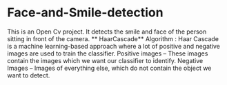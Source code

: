 # Face-and-Smile-detection
This is an Open Cv project. It detects the smile and face of the person sitting in front of the camera.
** HaarCascade** Algorithm : Haar Cascade is a machine learning-based approach where a lot of positive and negative images are used to train the classifier. Positive images – These images contain the images which we want our classifier to identify. Negative Images – Images of everything else, which do not contain the object we want to detect.
